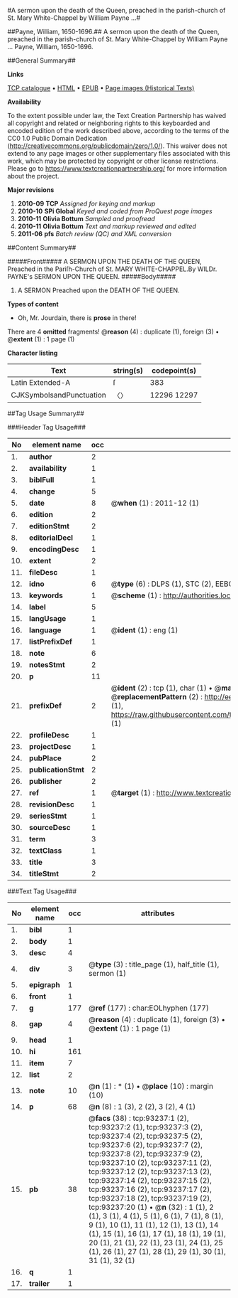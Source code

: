#A sermon upon the death of the Queen, preached in the parish-church of St. Mary White-Chappel by William Payne ...#

##Payne, William, 1650-1696.##
A sermon upon the death of the Queen, preached in the parish-church of St. Mary White-Chappel by William Payne ...
Payne, William, 1650-1696.

##General Summary##

**Links**

[TCP catalogue](http://www.ota.ox.ac.uk/tcp/)  • 
[HTML](http://tei.it.ox.ac.uk/tcp/Texts-HTML/free/A56/A56749.html)  • 
[EPUB](http://tei.it.ox.ac.uk/tcp/Texts-EPUB/free/A56/A56749.epub) • 
[Page images (Historical Texts)](https://historicaltexts.jisc.ac.uk/eebo-12745144e)

**Availability**

To the extent possible under law, the Text Creation Partnership has waived all copyright and related or neighboring rights to this keyboarded and encoded edition of the work described above, according to the terms of the CC0 1.0 Public Domain Dedication (http://creativecommons.org/publicdomain/zero/1.0/). This waiver does not extend to any page images or other supplementary files associated with this work, which may be protected by copyright or other license restrictions. Please go to https://www.textcreationpartnership.org/ for more information about the project.

**Major revisions**

1. __2010-09__ __TCP__ *Assigned for keying and markup*
1. __2010-10__ __SPi Global__ *Keyed and coded from ProQuest page images*
1. __2010-11__ __Olivia Bottum__ *Sampled and proofread*
1. __2010-11__ __Olivia Bottum__ *Text and markup reviewed and edited*
1. __2011-06__ __pfs__ *Batch review (QC) and XML conversion*

##Content Summary##

#####Front#####
A SERMON UPON THE DEATH OF THE QUEEN, Preached in the Pariſh-Church of St. MARY WHITE-CHAPPEL.By WILDr. PAYNE's SERMON UPON THE QUEEN.
#####Body#####

1. A SERMON Preached upon the DEATH OF THE QUEEN.

**Types of content**

  * Oh, Mr. Jourdain, there is **prose** in there!

There are 4 **omitted** fragments! 
 @__reason__ (4) : duplicate (1), foreign (3)  •  @__extent__ (1) : 1 page (1)

**Character listing**


|Text|string(s)|codepoint(s)|
|---|---|---|
|Latin Extended-A|ſ|383|
|CJKSymbolsandPunctuation|〈〉|12296 12297|

##Tag Usage Summary##

###Header Tag Usage###

|No|element name|occ|attributes|
|---|---|---|---|
|1.|__author__|2||
|2.|__availability__|1||
|3.|__biblFull__|1||
|4.|__change__|5||
|5.|__date__|8| @__when__ (1) : 2011-12 (1)|
|6.|__edition__|2||
|7.|__editionStmt__|2||
|8.|__editorialDecl__|1||
|9.|__encodingDesc__|1||
|10.|__extent__|2||
|11.|__fileDesc__|1||
|12.|__idno__|6| @__type__ (6) : DLPS (1), STC (2), EEBO-CITATION (1), OCLC (1), VID (1)|
|13.|__keywords__|1| @__scheme__ (1) : http://authorities.loc.gov/ (1)|
|14.|__label__|5||
|15.|__langUsage__|1||
|16.|__language__|1| @__ident__ (1) : eng (1)|
|17.|__listPrefixDef__|1||
|18.|__note__|6||
|19.|__notesStmt__|2||
|20.|__p__|11||
|21.|__prefixDef__|2| @__ident__ (2) : tcp (1), char (1)  •  @__matchPattern__ (2) : ([0-9\-]+):([0-9IVX]+) (1), (.+) (1)  •  @__replacementPattern__ (2) : http://eebo.chadwyck.com/downloadtiff?vid=$1&page=$2 (1), https://raw.githubusercontent.com/textcreationpartnership/Texts/master/tcpchars.xml#$1 (1)|
|22.|__profileDesc__|1||
|23.|__projectDesc__|1||
|24.|__pubPlace__|2||
|25.|__publicationStmt__|2||
|26.|__publisher__|2||
|27.|__ref__|1| @__target__ (1) : http://www.textcreationpartnership.org/docs/. (1)|
|28.|__revisionDesc__|1||
|29.|__seriesStmt__|1||
|30.|__sourceDesc__|1||
|31.|__term__|3||
|32.|__textClass__|1||
|33.|__title__|3||
|34.|__titleStmt__|2||


###Text Tag Usage###

|No|element name|occ|attributes|
|---|---|---|---|
|1.|__bibl__|1||
|2.|__body__|1||
|3.|__desc__|4||
|4.|__div__|3| @__type__ (3) : title_page (1), half_title (1), sermon (1)|
|5.|__epigraph__|1||
|6.|__front__|1||
|7.|__g__|177| @__ref__ (177) : char:EOLhyphen (177)|
|8.|__gap__|4| @__reason__ (4) : duplicate (1), foreign (3)  •  @__extent__ (1) : 1 page (1)|
|9.|__head__|1||
|10.|__hi__|161||
|11.|__item__|7||
|12.|__list__|2||
|13.|__note__|10| @__n__ (1) : * (1)  •  @__place__ (10) : margin (10)|
|14.|__p__|68| @__n__ (8) : 1 (3), 2 (2), 3 (2), 4 (1)|
|15.|__pb__|38| @__facs__ (38) : tcp:93237:1 (2), tcp:93237:2 (1), tcp:93237:3 (2), tcp:93237:4 (2), tcp:93237:5 (2), tcp:93237:6 (2), tcp:93237:7 (2), tcp:93237:8 (2), tcp:93237:9 (2), tcp:93237:10 (2), tcp:93237:11 (2), tcp:93237:12 (2), tcp:93237:13 (2), tcp:93237:14 (2), tcp:93237:15 (2), tcp:93237:16 (2), tcp:93237:17 (2), tcp:93237:18 (2), tcp:93237:19 (2), tcp:93237:20 (1)  •  @__n__ (32) : 1 (1), 2 (1), 3 (1), 4 (1), 5 (1), 6 (1), 7 (1), 8 (1), 9 (1), 10 (1), 11 (1), 12 (1), 13 (1), 14 (1), 15 (1), 16 (1), 17 (1), 18 (1), 19 (1), 20 (1), 21 (1), 22 (1), 23 (1), 24 (1), 25 (1), 26 (1), 27 (1), 28 (1), 29 (1), 30 (1), 31 (1), 32 (1)|
|16.|__q__|1||
|17.|__trailer__|1||
